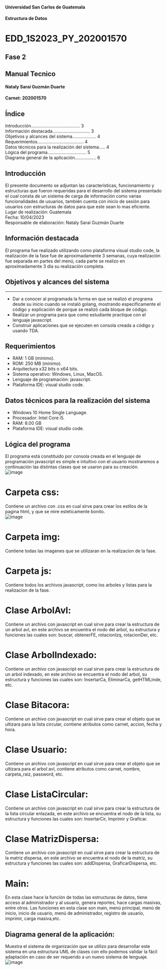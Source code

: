 #### Universidad San Carlos de Guatemala 
#### Estructura de Datos






# EDD_1S2023_PY_202001570
## Fase 2
## Manual Tecnico




#### Nataly Saraí Guzmán Duarte
#### Carnet: 202001570



## Índice 
Introducción.......................................	3  
Información destacada..............................	3  
Objetivos y alcances del sistema...................	4  
Requerimientos..................................... 4  
Datos técnicos para la realización del sistema.....	4  
Lógica del programa...............................	5  
Diagrama general de la aplicación.................	6

## Introducción
El presente documento se adjuntan las características, funcionamiento y estructuras que fueron requeridas para el desarrollo del sistema presentado el cual consta de un sistema de carga de información como varias funcionalidades de usuarios, también cuenta con inicio de sesión para usuarios con estructuras de datos para que este sean lo mas eficiente.  
Lugar de realización: Guatemala  
Fecha: 10/04/2023  
Responsable de elaboración: Nataly Saraí Guzmán Duarte


## Información destacada
El programa fue realizado utilizando como plataforma visual studio code, la realización de la fase fue de aproximadamente 3 semanas, cuya realización fue separada en partes del menú, cada parte se realizo en aproximadamente 3 día su realización completa.



## Objetivos y alcances del sistema
------------------------------------
*	Dar a conocer al programada la forma en que se realizó el programa desde su inicio cuando se instaló golang, mostrando específicamente el código y explicación de porque se realizó cada bloque de código. 
*	 Realizar un programa para que como estudiante practique con el lenguaje javascript. 
*	Construir aplicaciones que se ejecuten en consola creada a código y usando TDA.



## Requerimientos
*	RAM: 1 GB (mínimo). 
*	ROM: 250 MB (mínimo). 
*	Arquitectura x32 bits o x64 bits. 
*	Sistema operativo: Windows, Linux, MacOS. 
*	Lenguaje de programación: javascript. 
*	Plataforma IDE: visual studio code.


## Datos técnicos para la realización del sistema
*	Windows 10 Home Single Language. 
*	Procesador: Intel Core i5. 
*	RAM: 8.00 GB 
*	Plataforma IDE: visual studio code.


## Lógica del programa
El programa está constituido por consola creada en el lenguaje de programación javascript es simple e intuitivo con el usuario mostraremos a continuación las distintas clases que se usaron para su creación.  
![image]("C:\Users\Nat12\go\src\EDD_1S2023_PY_202001570\EDD_Proyecto1_Fase2\img\carpetasmanu.png")

# Carpeta css: 
Contiene un archivo con .css en cual sirve para crear los estilos de la pagina html, y que se mire esteticamente bonito.  
![image]("C:\Users\Nat12\go\src\EDD_1S2023_PY_202001570\EDD_Proyecto1_Fase2\img\imacss.png")

# Carpeta img: 
Contiene todas las imagenes que se utilizaran en la realizacion de la fase.  

# Carpeta js: 
Contiene todos los archivos javascript, como los arboles y listas para la realizacion de la fase.

# Clase ArbolAvl: 
Contiene un archivo con javascript en cual sirve para crear la estructura de un arbol avl, en este archivo se encuentra el nodo del arbol, su estructura y funciones las cuales son: buscar, obtenerFE, rotacionIzq, rotacionDer, etc.

# Clase ArbolIndexado: 
Contiene un archivo con javascript en cual sirve para crear la estructura de un arbol indexado, en este archivo se encuentra el nodo del arbol, su estructura y funciones las cuales son: InsertarCa, EliminarCa, getHTMLinde, etc.

# Clase Bitacora: 
Contiene un archivo con javascript en cual sirve para crear el objeto que se ultizara para la lista circular, contiene atributos como carnet, accion, fecha y hora.

# Clase Usuario: 
Contiene un archivo con javascript en cual sirve para crear el objeto que se ultizara para el arbol avl, contiene atributos como carnet, nombre, carpeta_raiz, password, etc.

# Clase ListaCircular: 
Contiene un archivo con javascript en cual sirve para crear la estructura de la lista circular enlazada, en este archivo se encuentra el nodo de la lista, su estructura y funciones las cuales son: InsertarCir, Imprimir y Graficar.

# Clase MatrizDispersa: 
Contiene un archivo con javascript en cual sirve para crear la estructura de la matriz dispersa, en este archivo se encuentra el nodo de la matriz, su estructura y funciones las cuales son: addDispersa, GraficarDispersa, etc.

# Main: 
En esta clase hace la función de todas las estructuras de datos, tiene acceso al administrador y al usuario, genera reportes, hace cargas masivas, entre otros. Las funciones en esta clase son main, menú principal, menú de inicio, inicio de usuario, menú de administrador, registro de usuario, imprimir, carga masiva,etc.

## Diagrama general de la aplicación:
Muestra el sistema de organización que se utilizo para desarrollar este sistema en una estructura UML de clases con ello podemos validar la fácil adaptación en caso de ser requerido a un nuevo sistema de lenguaje.
![image](https://user-images.githubusercontent.com/82484670/222013896-4b2495f7-83e4-4167-a565-73e920b72a3b.png)
